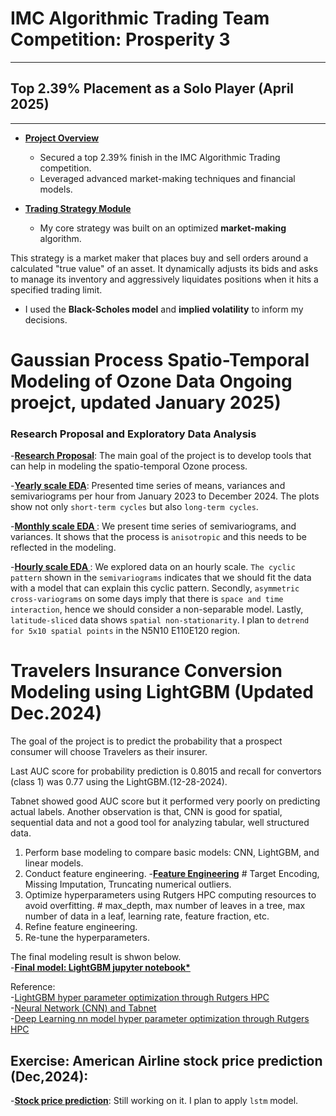 # IMC Algorithmic Trading Team Competition: Prosperity 3

---

## Top 2.39% Placement as a Solo Player (April 2025)

---

- **[Project Overview](imc/readme.md)**
  - Secured a top 2.39% finish in the IMC Algorithmic Trading competition.
  - Leveraged advanced market-making techniques and financial models.

- **[Trading Strategy Module](imc/trading_strategy.py)**
  - My core strategy was built on an optimized **market-making** algorithm.     
    
This strategy is a market maker that places buy and sell orders around a calculated "true value" of an asset. It dynamically adjusts its bids and asks to manage its inventory and aggressively liquidates positions when it hits a specified trading limit.    
      
  - I used the **Black-Scholes model** and **implied volatility** to inform my decisions.     

# Gaussian Process Spatio-Temporal Modeling of Ozone Data Ongoing proejct, updated January 2025)
### Research Proposal and Exploratory Data Analysis
-**[Research Proposal](https://github.com/cl20813/GEMS_TCO/blob/main/GEMS_TCO_EDA/Spatio_temporal_modeling.pdf)**: The main goal of the project is to develop tools that can help in modeling the spatio-temporal Ozone process.      

-**[Yearly scale EDA](https://github.com/cl20813/GEMS_TCO/blob/main/GEMS_TCO_EDA/will_use/yearly_eda.ipynb)**: Presented time series of means, variances and semivariograms per hour from January 2023 to December 2024. The plots show not only ```short-term cycles``` but also ```long-term cycles```.

-**[Monthly scale EDA ](https://github.com/cl20813/GEMS_TCO/blob/main/GEMS_TCO_EDA/will_use/monthly_eda.ipynb)**: We present time series of semivariograms, and variances. It shows that the process is ```anisotropic``` and this needs to be reflected in the modeling.

-**[Hourly scale EDA ](https://github.com/cl20813/GEMS_TCO/blob/main/GEMS_TCO_EDA/will_use/hourly_eda.ipynb)**: We explored data on an hourly scale. ```The cyclic pattern``` shown in the ```semivariograms``` indicates that we should fit the data with a model that can explain this cyclic pattern. Secondly, ```asymmetric cross-variograms``` on some days imply that there is ```space and time interaction```, hence we should consider a non-separable model. Lastly, ```latitude-sliced``` data shows ```spatial non-stationarity```. I plan to ```detrend for 5x10 spatial points``` in the N5N10 E110E120 region. 

# Travelers Insurance Conversion Modeling using LightGBM (Updated Dec.2024)
The goal of the project is to predict the probability that a prospect consumer will choose Travelers as their insurer.

Last AUC score for probability prediction is 0.8015 and recall for convertors (class 1) was 0.77 using the LightGBM.(12-28-2024). 

Tabnet showed good AUC score but it performed very poorly on predicting actual labels. Another observation is that, CNN is good for spatial, sequential data and not a good tool for analyzing tabular, well structured data.

1. Perform base modeling to compare basic models: CNN, LightGBM, and linear models.
2. Conduct feature engineering. -**[Feature Engineering](trav/data_engineering_lightgbm.ipynb)**    # Target Encoding, Missing Imputation, Truncating numerical outliers. 
3. Optimize hyperparameters using Rutgers HPC computing resources to avoid overfitting.              # max_depth, max number of leaves in a tree, max number of data in a leaf, learning rate, feature fraction, etc.
4. Refine feature engineering.  
5. Re-tune the hyperparameters.

The final modeling result is shwon below.                  
-**[Final model: LightGBM jupyter notebook*](trav/travelers_lightgbm.ipynb)**                            
              
Reference:         
-[LightGBM hyper parameter optimization through Rutgers HPC](trav/amarel/lightgbm_param_opt.txt)                    
-[Neural Network (CNN) and Tabnet](trav/trav_neural_network.ipynb)                                      
-[Deep Learning nn model hyper parameter optimization through Rutgers HPC](trav/amarel/nn_param_opt)                                

## Exercise: American Airline stock price prediction (Dec,2024):           
-**[Stock price prediction](American_airline/lstm.ipynb)**: Still working on it. I plan to apply ```lstm``` model.    

            


